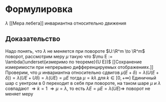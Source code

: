 # Формулировка 
$\lambda$ [[Мера лебега]] инвариантна относительно движения
## Доказательство
Надо понять, что $\lambda$ не меняется при повороте
$U:\R^m \to \R^m$ поворот, рассмотрим меру $\mu$ такую что $\mu E := \lambda(\underset{измеримо по теореме}{U E})$ [[Сохранение измеримости при непрерывно дифференцируемых отображениях.]]
Проверим, что $\mu$ инвариантна относительно сдвигов
$\mu(E + \delta) = \lambda(U(E + \delta)) = \lambda(U E + U\delta) = \lambda(U E) = \mu E$
тогда $\mu = k\lambda$ для $k \in [0, +\infty)$
Единичный шар с уентром в 0 переходит в себя при повороте, на таком шаре $\mu\ и\ \lambda$ совпадают $\Rightarrow k = 1$
$\Rightarrow \mu = \lambda$, то есть $\lambda E = \mu E = \lambda (U E) \Rightarrow$ поворот не меняет меру
